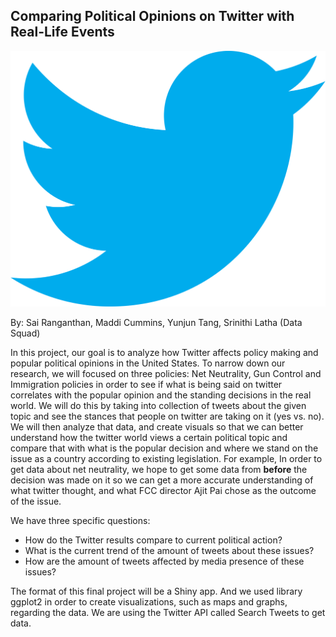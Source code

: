 ## **Comparing Political Opinions on Twitter with Real-Life Events**

![twitter logo](twitter_logo.png)

By:
Sai Ranganthan, Maddi Cummins, Yunjun Tang, Srinithi Latha (Data Squad)

In this project, our goal is to  analyze how Twitter affects policy making and popular political opinions in the United States. To narrow down our research, we will focused on three policies: Net Neutrality, Gun Control and Immigration policies in order to see if what is being said on twitter correlates with the popular opinion and the standing decisions in the real world. We will do this by taking into collection of tweets about the given topic and see the stances that people on twitter are taking on it (yes vs. no). We will then analyze that data, and create visuals so that we can better understand how the twitter world views a certain political topic and compare that with what is the popular decision and where we stand on the issue as a country according to existing legislation. For example, In order to get data about net neutrality, we hope to get some data from **before** the decision was made on it so we can get a more accurate understanding of what twitter thought, and what FCC director Ajit Pai chose as the outcome of the issue.  

We have three specific questions:
- How do the Twitter results compare to current political action?
- What is the current trend of the amount of tweets about these issues?
- How are the amount of tweets affected by media presence of these issues?

The format of this final project will be a Shiny app. And we used library  ggplot2 in order to create visualizations, such as maps and graphs, regarding the data. We are using the Twitter API called Search Tweets to get data.
